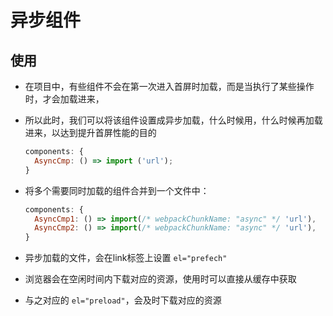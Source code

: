# 异步组件

## 使用

+ 在项目中，有些组件不会在第一次进入首屏时加载，而是当执行了某些操作时，才会加载进来，

+ 所以此时，我们可以将该组件设置成异步加载，什么时候用，什么时候再加载进来，以达到提升首屏性能的目的

  ```js
  components: {
    AsyncCmp: () => import ('url');
  }
  ```

+ 将多个需要同时加载的组件合并到一个文件中：

  ```js
  components: {
    AsyncCmp1: () => import(/* webpackChunkName: "async" */ 'url'),
    AsyncCmp2: () => import(/* webpackChunkName: "async" */ 'url'),
  }
  ```

+ 异步加载的文件，会在link标签上设置 `el="prefech"`

+ 浏览器会在空闲时间内下载对应的资源，使用时可以直接从缓存中获取

+ 与之对应的 `el="preload"`，会及时下载对应的资源
